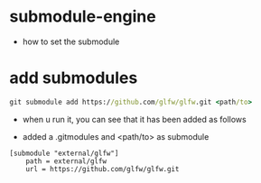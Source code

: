 # submodule-engine

 * how to set the submodule

# add submodules
```cmd
git submodule add https://github.com/glfw/glfw.git <path/to>
```

* when u run it, you can see that it has been added as follows

* added a .gitmodules and <path/to> as submodule

```
[submodule "external/glfw"]
	path = external/glfw
	url = https://github.com/glfw/glfw.git
```

